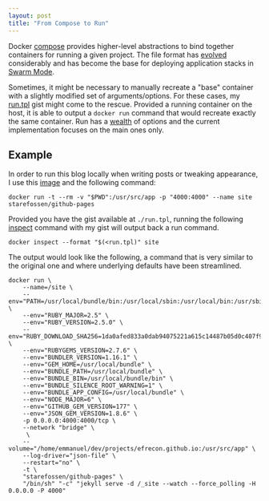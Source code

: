 ```yaml
---
layout: post
title: "From Compose to Run"
---
```


Docker [compose](https://docs.docker.com/compose/overview/) provides
higher-level abstractions to bind together containers for running a given
project. The file format has
[evolved](https://docs.docker.com/compose/compose-file/compose-versioning/)
considerably and has become the base for deploying application stacks in [Swarm
Mode](https://docs.docker.com/engine/swarm/).

Sometimes, it might be necessary to manually recreate a "base" container with a
slightly modified set of arguments/options. For these cases, my
[run.tpl](https://gist.github.com/efrecon/8ce9c75d518b6eb863f667442d7bc679) gist
might come to the rescue. Provided a running container on the host, it is able
to output a `docker run` command that would recreate exactly the same container.
Run has a [wealth](https://docs.docker.com/engine/reference/commandline/run/) of
options and the current implementation focuses on the main ones only.

## Example

In order to run this blog locally when writing posts or tweaking appearance, I use this [image](https://github.com/Starefossen/docker-github-pages) and the following command:

```console
docker run -t --rm -v "$PWD":/usr/src/app -p "4000:4000" --name site starefossen/github-pages
```

Provided you have the gist available at `./run.tpl`, running the following
[inspect](https://docs.docker.com/engine/reference/commandline/inspect/) command
with my gist will output back a run command.

```console
docker inspect --format "$(<run.tpl)" site
```

The output would look like the following, a command that is very similar to the original one and where underlying defaults have been streamlined.

```console
docker run \
    --name=/site \
    --env="PATH=/usr/local/bundle/bin:/usr/local/sbin:/usr/local/bin:/usr/sbin:/usr/bin:/sbin:/bin" \
    --env="RUBY_MAJOR=2.5" \
    --env="RUBY_VERSION=2.5.0" \
    --env="RUBY_DOWNLOAD_SHA256=1da0afed833a0dab94075221a615c14487b05d0c407f991c8080d576d985b49b" \
    --env="RUBYGEMS_VERSION=2.7.6" \
    --env="BUNDLER_VERSION=1.16.1" \
    --env="GEM_HOME=/usr/local/bundle" \
    --env="BUNDLE_PATH=/usr/local/bundle" \
    --env="BUNDLE_BIN=/usr/local/bundle/bin" \
    --env="BUNDLE_SILENCE_ROOT_WARNING=1" \
    --env="BUNDLE_APP_CONFIG=/usr/local/bundle" \
    --env="NODE_MAJOR=6" \
    --env="GITHUB_GEM_VERSION=177" \
    --env="JSON_GEM_VERSION=1.8.6" \
    -p 0.0.0.0:4000:4000/tcp \
    --network "bridge" \
     \
    --volume="/home/emmanuel/dev/projects/efrecon.github.io:/usr/src/app" \
    --log-driver="json-file" \
    --restart="no" \
    -t \
    "starefossen/github-pages" \
    "/bin/sh" "-c" "jekyll serve -d /_site --watch --force_polling -H 0.0.0.0 -P 4000"
```